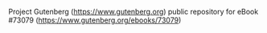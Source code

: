 Project Gutenberg (https://www.gutenberg.org) public repository for eBook #73079 (https://www.gutenberg.org/ebooks/73079)


